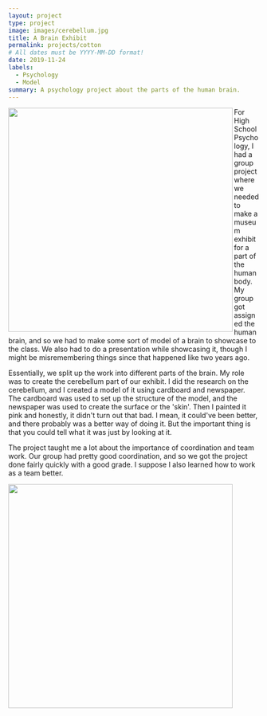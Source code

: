 ```yaml
---
layout: project
type: project
image: images/cerebellum.jpg
title: A Brain Exhibit
permalink: projects/cotton
# All dates must be YYYY-MM-DD format!
date: 2019-11-24
labels:
  - Psychology
  - Model
summary: A psychology project about the parts of the human brain.
---
```

<img src="{{ site.baseurl }}/images/brain2.jpg" width="450" height="450" align="left">

For High School Psychology, I had a group project where we needed to make a museum exhibit for a part of the human body. My group got assigned the human brain, and so we had to make some sort of model of a brain to showcase to the class. We also had to do a presentation while showcasing it, though I might be misremembering things since that happened like two years ago. 

Essentially, we split up the work into different parts of the brain. My role was to create the cerebellum part of our exhibit. I did the research on the cerebellum, and I created a model of it using cardboard and newspaper. The cardboard was used to set up the structure of the model, and the newspaper was used to create the surface or the 'skin'. Then I painted it pink and honestly, it didn't turn out that bad. I mean, it could've been better, and there probably was a better way of doing it. But the important thing is that you could tell what it was just by looking at it.

The project taught me a lot about the importance of coordination and team work. Our group had pretty good coordination, and so we got the project done fairly quickly with a good grade. I suppose I also learned how to work as a team better.

<img src="{{ site.baseurl }}/images/brain.jpg" width="450" height="450" align="left">

